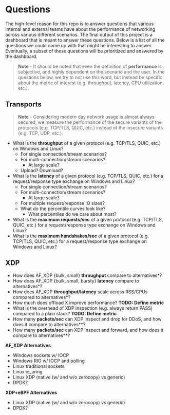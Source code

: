 # Questions

The high-level reason for this repo is to answer questions that various internal and external teams have about the performance of networking across various different scenarios.
The final output of this project is a dashboard that is meant to answer these questions.
Below is a list of all the questions we could come up with that might be interesting to answer.
Eventually, a subset of these questions will be prioritized and answered by the dashboard.

> **Note** - It should be noted that even the definition of **performance** is subjective, and highly dependent on the scenario and the user. In the questions below, we try to not use this word, but instead be specific about the metric of interest (e.g. throughput, latency, CPU utilization, etc.).

## Transports

> **Note** - Considering modern day network usage is almost always secured, we measure the performance of the secure variants of the protocols (e.g. TCP/TLS, QUIC, etc.) instead of the insecure variants (e.g. TCP, UDP, etc.).

- What is the **throughput** of a given protocol (e.g. TCP/TLS, QUIC, etc.) on Windows and Linux?
    - For single connection/stream scenarios?
    - For multi-connection/stream scenarios?
        - At large scale?
    - Upload? Download?
- What is the **latency** of a given protocol (e.g. TCP/TLS, QUIC, etc.) for a request/response type exchange on Windows and Linux?
    - For single connection/stream scenarios?
    - For multi-connection/stream scenarios?
        - At large scale?
    - For multiple request/response IO sizes?
    - What do the percentile curves look like?
        - What percentiles do we care about most?
- What is the **maximum requests/sec** of a given protocol (e.g. TCP/TLS, QUIC, etc.) for a request/response type exchange on Windows and Linux?
- What is the **maximum handshakes/sec** of a given protocol (e.g. TCP/TLS, QUIC, etc.) for a request/response type exchange on Windows and Linux?

## XDP

- How does AF_XDP {bulk, small} **throughput** compare to alternatives*?
- How does AF_XDP {bulk, small, bursty} **latency** compare to alternatives*?
- How does AF_XDP **throughput/latency** scale across RSS/CPUs compared to alternatives*?
- How much does offload X improve performance? **TODO: Define metric**
- What is the overhead of XDP inspection (e.g. always return PASS) compared to a plain stack? **TODO: Define metric**
- How many **packets/sec** can XDP inspect and drop for DDoS, and how does it compare to alternatives**?
- How many **packets/sec** can XDP inspect and forward, and how does it compare to alternatives**?

**AF_XDP Alternatives**
- Windows sockets w/ IOCP
- Windows RIO w/ IOCP and polling
- Linux traditional sockets
- Linux io_uring
- Linux XDP (native (w/ and w/o zerocopy) vs generic)
- DPDK?

**XDP+eBPF Alternatives**
- Linux XDP (native (w/ and w/o zerocopy) vs generic)
- DPDK?

